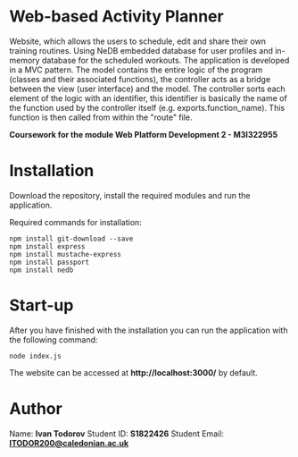 Web-based Activity Planner 
==================

Website, which allows the users to schedule, edit and share their own training routines. Using NeDB embedded database for user profiles and in-memory database for the scheduled workouts.
The application is developed in a MVC pattern. The model contains the entire logic of the program (classes and their associated functions), the controller acts as a bridge between the view (user interface) and the model.
The controller sorts each element of the logic with an identifier, this identifier is basically the name of the function used by the controller itself (e.g. exports.function_name).
This function is then called from within the "route" file.

**Coursework for the module Web Platform Development 2 - M3I322955**

# Installation

Download the repository, install the required modules and run the application.

Required commands for installation:

```
npm install git-download --save
npm install express
npm install mustache-express
npm install passport
npm install nedb
```

# Start-up

After you have finished with the installation you can run the application with the following command:

```
node index.js
```

The website can be accessed at **http://localhost:3000/** by default.

# Author

Name: **Ivan Todorov** 
Student ID: **S1822426**
Student Email: **ITODOR200@caledonian.ac.uk**
